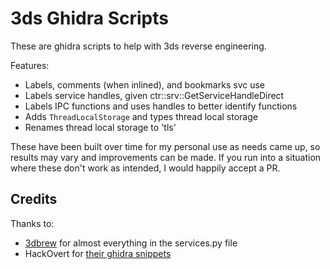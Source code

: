 # 3ds Ghidra Scripts

These are ghidra scripts to help with 3ds reverse engineering.

Features:

- Labels, comments (when inlined), and bookmarks svc use
- Labels service handles, given ctr::srv::GetServiceHandleDirect
- Labels IPC functions and uses handles to better identify functions
- Adds `ThreadLocalStorage` and types thread local storage
- Renames thread local storage to 'tls'

These have been built over time for my personal use as needs came up, so results may vary and improvements can be made. If you run into a situation where these don't work as intended, I would happily accept a PR.

## Credits

Thanks to:

- [3dbrew](https://www.3dbrew.org/wiki/Services_API) for almost everything in the services.py file
- HackOvert for [their ghidra snippets](https://github.com/HackOvert/GhidraSnippets)
